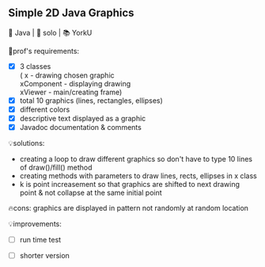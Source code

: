 ## Simple 2D Java Graphics
🧰 Java | 🤝 solo | 📚 YorkU

📑prof's requirements:
- [x] 3 classes<br>( x - drawing chosen graphic<br>xComponent - displaying drawing<br>xViewer - main/creating frame)
- [x] total 10 graphics (lines, rectangles, ellipses)
- [x] different colors
- [x] descriptive text displayed as a graphic
- [x] Javadoc documentation & comments

💡solutions:
- creating a loop to draw different graphics so don't have to type 10 lines of draw()/fill() method
- creating methods with parameters to draw lines, rects, ellipses in x class
- k is point increasement so that graphics are shifted to next drawing point & not collapse at the same initial point

🔥cons: graphics are displayed in pattern not randomly at random location

💡improvements:
- [ ] run time test
- [ ] shorter version


